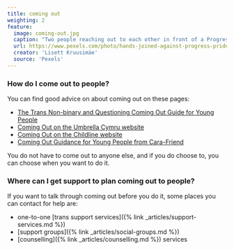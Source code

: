 ```yaml
---
title: coming out
weighting: 2
feature:
  image: coming-out.jpg
  caption: "Two people reaching out to each other in front of a Progress Pride flag"
  url: https://www.pexels.com/photo/hands-joined-against-progress-pride-flag-12289189/
  creator: 'Lisett Kruusimäe'
  source: 'Pexels'
---
```


### How do I come out to people?

You can find good advice on about coming out on these pages:

- [The Trans Non-binary and Questioning Coming Out Guide for Young People](https://lgbtyouth.org.uk/trans-and-non-binary-coming-out-guide/)
- [Coming Out on the Umbrella Cymru website](https://umbrellagwent.od2.vtiger.com/kb/article/477499-How-do-I-come-out-to-other-people??catid=1&subid=12)
- [Coming Out on the Childline website](https://www.childline.org.uk/info-advice/your-feelings/sexual-identity/coming-out/)
- [Coming Out Guidance for Young People from Cara-Friend](https://cara-friend.org.uk/wp-content/uploads/2021/09/Cara-Friend-Coming-Out-Guide.pdf)

You do not have to come out to anyone else, and if you do choose to, you can choose when you want to do it.

### Where can I get support to plan coming out to people?

If you want to talk through coming out before you do it, some places you can contact for help are:

*   one-to-one [trans support services]({% link _articles/support-services.md %})
*   [support groups]({% link _articles/social-groups.md %})
*   [counselling]({% link _articles/counselling.md %}) services